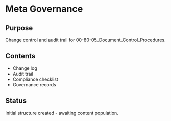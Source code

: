 # Meta Governance

## Purpose
Change control and audit trail for 00-80-05_Document_Control_Procedures.

## Contents
- Change log
- Audit trail
- Compliance checklist
- Governance records

## Status
Initial structure created - awaiting content population.
